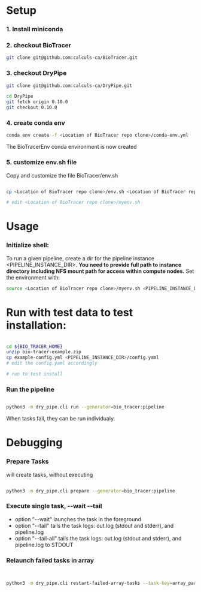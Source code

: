
# Setup

### 1. Install miniconda 


### 2. checkout BioTracer

```bash 
git clone git@github.com:calculs-ca/BioTracer.git
```

### 3. checkout DryPipe

```bash 
git clone git@github.com:calculs-ca/DryPipe.git

cd DryPipe
git fetch origin 0.10.0
git checkout 0.10.0
```

### 4. create conda env

```bash 
conda env create -f <Location of BioTracer repo clone>/conda-env.yml
```

The BioTracerEnv conda environment is now created


### 5. customize env.sh file


Copy and customize the file BioTracer/env.sh

```bash 

cp <Location of BioTracer repo clone>/env.sh <Location of BioTracer repo clone>/myenv.sh

# edit <Location of BioTracer repo clone>/myenv.sh

```

# Usage

### Initialize shell:

To run a given pipeline, create a dir for the pipeline instance <PIPELINE_INSTANCE_DIR>. **You need to provide full path 
to instance directory including NFS mount path for access within compute nodes.** Set the environment with: 

```bash 
source <Location of BioTracer repo clone>/myenv.sh <PIPELINE_INSTANCE_DIR_FULLPATH>
```

# Run with test data to test installation:

```bash 

cd ${BIO_TRACER_HOME}
unzip bio-tracer-example.zip
cp example-config.yml <PIPELINE_INSTANCE_DIR>/config.yaml
# edit the config.yaml accordingly

# run to test install


```

### Run the pipeline

```bash 

python3 -m dry_pipe.cli run --generator=bio_tracer:pipeline

```

When tasks fail, they can be run individualy. 

# Debugging

### Prepare Tasks

will create tasks, without executing

```bash 

python3 -m dry_pipe.cli prepare --generator=bio_tracer:pipeline

```

### Execute single task, --wait --tail

+ option "--wait" launches the task in the foreground 
+ option "--tail" tails the task logs:  out.log (stdout and stderr), and pipeline.log
+ option "--tail-all" tails the task logs:  out.log (stdout and stderr), and pipeline.log to STDOUT


### Relaunch failed tasks in array

```bash 


python3 -m dry_pipe.cli restart-failed-array-tasks --task-key=array_parent
```


